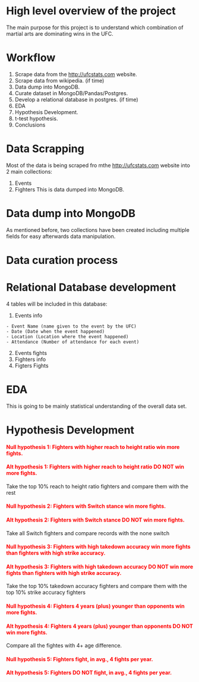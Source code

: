
# High level overview of the project
The main purpose for this project is to understand which combination of martial arts are dominating wins in the UFC.
# Workflow
1. Scrape data from the http://ufcstats.com website.
2. Scrape data from wikipedia. (if time)
3. Data dump into MongoDB.
4. Curate dataset in MongoDB/Pandas/Postgres.
5. Develop a relational database in postgres. (if time)
6. EDA
7. Hypothesis Development.
8. t-test hypothesis.
9. Conclusions

# Data Scrapping
Most of the data is being scraped fro mthe http://ufcstats.com website into 2 main collections:
  1. Events
  2. Fighters
This is data dumped into MongoDB.

# Data dump into MongoDB
As mentioned before, two collections have been created including multiple fields for easy afterwards data manipulation. 

# Data curation process

# Relational Database development
4 tables will be included in this database:
  1. Events info
  
    - Event Name (name given to the event by the UFC)
    - Date (Date when the event happened)
    - Location (Location where the event happened)
    - Attendance (Number of attendance for each event)
  2. Events fights
  3. Fighters info
  4. Figters Fights 
# EDA
This is going to be mainly statistical understanding of the overall data set. 

# Hypothesis Development
#### <span style="color:red">Null hypothesis 1: Fighters with higher reach to height ratio win more fights.</span>
#### <span style="color:red">Alt hypothesis 1: Fighters with higher reach to height ratio DO NOT win more fights.</span>
Take the top 10% reach to height ratio fighters and compare them with the rest
#### <span style="color:red">Null hypothesis 2: Fighters with Switch stance win more fights.</span>
#### <span style="color:red">Alt hypothesis 2: Fighters with Switch stance DO NOT win more fights.</span>
Take all Switch fighters and compare records with the none switch
#### <span style="color:red">Null hypothesis 3: Fighters with high takedown accuracy win more fights than fighters with high strike accuracy.</span>
#### <span style="color:red">Alt hypothesis 3: Fighters with high takedown accuracy DO NOT win more fights than fighters with high strike accuracy.</span>
Take the top 10% takedown accuracy fighters and compare them with the top 10%  strike accuracy fighters
#### <span style="color:red">Null hypothesis 4: Fighters 4 years (plus) younger than opponents win more fights. </span>
#### <span style="color:red">Alt hypothesis 4: Fighters 4 years (plus) younger than opponents DO NOT win more fights. </span>
Compare all the fightes with 4+ age difference.
#### <span style="color:red">Null hypothesis 5: Fighters fight, in avg., 4 fights per year.</span>
#### <span style="color:red">Alt hypothesis 5: Fighters DO NOT fight, in avg., 4 fights per year.</span>
